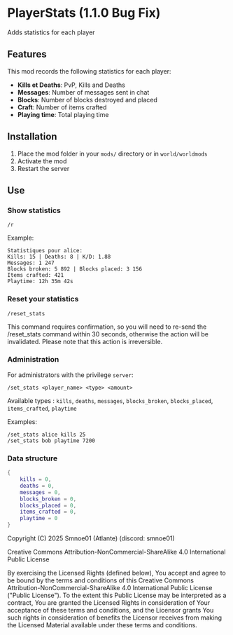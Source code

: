 # PlayerStats (1.1.0 Bug Fix)
Adds statistics for each player

## Features

This mod records the following statistics for each player:

- **Kills et Deaths**: PvP, Kills and Deaths
- **Messages**: Number of messages sent in chat
- **Blocks**: Number of blocks destroyed and placed
- **Craft**: Number of items crafted
- **Playing time**: Total playing time

## Installation
1. Place the mod folder in your `mods/` directory or in `world/worldmods`
2. Activate the mod
3. Restart the server

## Use
### Show statistics

```
/r     
```

Example:
```
Statistiques pour alice:
Kills: 15 | Deaths: 8 | K/D: 1.88
Messages: 1 247
Blocks broken: 5 892 | Blocks placed: 3 156  
Items crafted: 421
Playtime: 12h 35m 42s
```

### Reset your statistics

```
/reset_stats
```

This command requires confirmation, so you will need to re-send the /reset_stats command within 30 seconds, otherwise the action will be invalidated. Please note that this action is irreversible.

### Administration

For administrators with the privilege `server`:

```
/set_stats <player_name> <type> <amount>
```

Available types : `kills`, `deaths`, `messages`, `blocks_broken`, `blocks_placed`, `items_crafted`, `playtime`

Examples:
```
/set_stats alice kills 25
/set_stats bob playtime 7200
```

### Data structure

```lua
{
    kills = 0,
    deaths = 0,
    messages = 0,
    blocks_broken = 0,
    blocks_placed = 0,
    items_crafted = 0,
    playtime = 0
}
```

Copyright (C) 2025
Smnoe01 (Atlante) (discord: smnoe01)

Creative Commons Attribution-NonCommercial-ShareAlike 4.0 International
Public License

By exercising the Licensed Rights (defined below), You accept and agree
to be bound by the terms and conditions of this Creative Commons
Attribution-NonCommercial-ShareAlike 4.0 International Public License
("Public License"). To the extent this Public License may be
interpreted as a contract, You are granted the Licensed Rights in
consideration of Your acceptance of these terms and conditions, and the
Licensor grants You such rights in consideration of benefits the
Licensor receives from making the Licensed Material available under
these terms and conditions.
